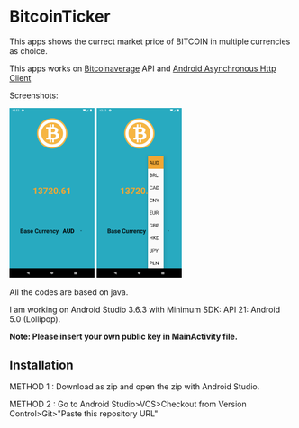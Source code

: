 # BitcoinTicker

This apps shows the currect market price of BITCOIN in multiple currencies as choice.

This apps works on [Bitcoinaverage](https://apiv2.bitcoinaverage.com/) API and [Android Asynchronous Http Client](https://loopj.com/android-async-http/)

Screenshots:

<img src="https://github.com/shvmsaini/ProjectImages/blob/master/Screenshot_1592724143.png" width="30%"></img>
<img src="https://raw.githubusercontent.com/shvmsaini/ProjectImages/master/Screenshot_1592724148.png?token=AHD4PEJQE4WG6RYWUHKNNB267BC5C" width="30%"></img>


All the codes are based on java.

I am working on Android Studio 3.6.3 with Minimum SDK: API 21: Android 5.0 (Lollipop).

**Note: Please insert your own public key in MainActivity file.**

## Installation

METHOD 1 : Download as zip and open the zip with Android Studio.

METHOD 2 : Go to Android Studio>VCS>Checkout from Version Control>Git>"Paste this repository URL"


